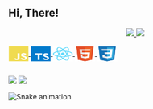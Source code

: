 ## Hi, There!
<div align="center">
  <a href="https://github.com/imWadson">
  <img height="165" src="https://github-readme-stats.vercel.app/api?username=imWadson&show_icons=true&theme=dracula&include_all_commits=true&count_private=true"/>
  <img height="165" src="https://github-readme-stats.vercel.app/api/top-langs/?username=imWadson&layout=compact&langs_count=7&theme=dracula"/>
</div>
<div style="display: inline_block"><br>
  <img align="center" alt="Wad-Js" height="30" width="40" src="https://raw.githubusercontent.com/devicons/devicon/master/icons/javascript/javascript-plain.svg">
  <img align="center" alt="Wad-Ts" height="30" width="40" src="https://raw.githubusercontent.com/devicons/devicon/master/icons/typescript/typescript-plain.svg">
  <img align="center" alt="Wad-React" height="30" width="40" src="https://raw.githubusercontent.com/devicons/devicon/master/icons/react/react-original.svg">
  <img align="center" alt="Wad-HTML" height="30" width="40" src="https://raw.githubusercontent.com/devicons/devicon/master/icons/html5/html5-original.svg">
  <img align="center" alt="Wad-CSS" height="30" width="40" src="https://raw.githubusercontent.com/devicons/devicon/master/icons/css3/css3-original.svg">
</div>
  
  ##
 
<div> 
  <a href = "niiltonsk8@gmail.com"><img src="https://img.shields.io/badge/-Gmail-%23333?style=for-the-badge&logo=gmail&logoColor=red" target="_blank"></a>
  <a href="https://www.linkedin.com/in/wadson-nilton-3ab419217" target="_blank"><img src="https://img.shields.io/badge/-LinkedIn-%230077B5?style=for-the-badge&logo=linkedin&logoColor=white" target="_blank"></a> 
 
  ![Snake animation](https://github.com/imWadson/imWadson/blob/output/github-contribution-grid-snake.svg)
 
</div>


